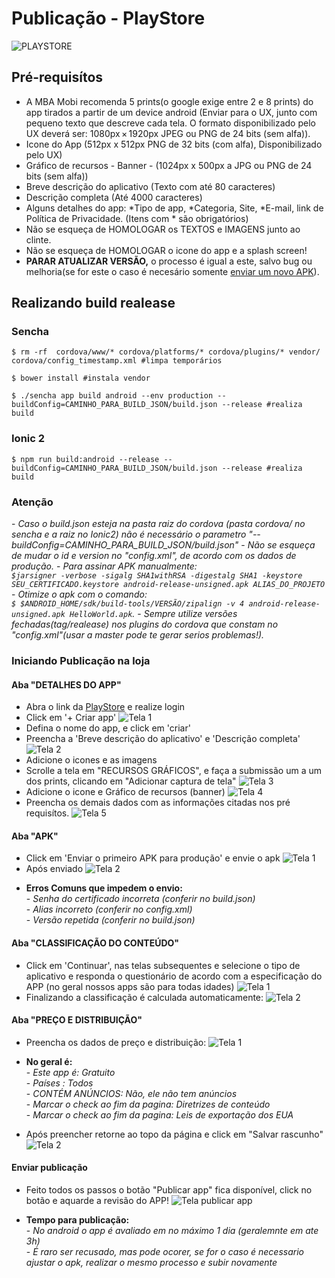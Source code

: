 # Publicação - PlayStore
![PLAYSTORE](/docs/img/playstore.png)

## Pré-requisítos

- A MBA Mobi recomenda 5 prints(o google exige entre 2 e 8 prints) do app tirados a partir de um device android (Enviar para o UX, junto com pequeno texto que descreve cada tela. O formato disponibilizado pelo UX deverá ser: 1080px × 1920px JPEG ou PNG de 24 bits (sem alfa)).
- Icone do App (512px x 512px PNG de 32 bits (com alfa), Disponibilizado pelo UX)
- Gráfico de recursos - Banner - (1024px x 500px a JPG ou PNG de 24 bits (sem alfa))
- Breve descrição do aplicativo (Texto com até 80 caracteres)
- Descrição completa (Até 4000 caracteres)
- Alguns detalhes do app: *Tipo de app, *Categoria, Site, *E-mail, link de Política de Privacidade. (Itens com * são obrigatórios)
- Não se esqueça de HOMOLOGAR os TEXTOS e IMAGENS junto ao clinte.
- Não se esqueça de HOMOLOGAR o icone do app e a splash screen!
- <b>PARAR ATUALIZAR VERSÃO,</b> o processo é igual a este, salvo bug ou melhoria(se for este o caso é necesário somente [enviar um novo APK](/docs/README_ANDROID_LOJA.md#aba-apk)).

## Realizando build realease
### Sencha

`$ rm -rf  cordova/www/* cordova/platforms/* cordova/plugins/* vendor/ cordova/config_timestamp.xml #limpa temporários`

`$ bower install #instala vendor`

`$ ./sencha app build android --env production --buildConfig=CAMINHO_PARA_BUILD_JSON/build.json --release #realiza build`

### Ionic 2

`$ npm run build:android --release --buildConfig=CAMINHO_PARA_BUILD_JSON/build.json --release #realiza build`

### Atenção
-<i> Caso o build.json esteja na pasta raiz do cordova (pasta cordova/ no sencha e a raiz no Ionic2) não é necessário o parametro "--buildConfig=CAMINHO_PARA_BUILD_JSON/build.json"</i>
-<i> Não se esqueça de mudar o id e version no "config.xml", de acordo com os dados de produção.</i>
-<i> Para assinar APK manualmente:<br/>
`$jarsigner -verbose -sigalg SHA1withRSA -digestalg SHA1 -keystore SEU_CERTIFICADO.keystore android-release-unsigned.apk ALIAS_DO_PROJETO`</i><br/>
-<i> Otimize o apk com o comando:<br/>
`$ $ANDROID_HOME/sdk/build-tools/VERSÃO/zipalign -v 4 android-release-unsigned.apk HelloWorld.apk`.</i>
-<i> Sempre utilize versões fechadas(tag/realease) nos plugins do cordova que constam no "config.xml"(usar a master pode te gerar serios problemas!).</i>

### Iniciando Publicação na loja

#### Aba "DETALHES DO APP"
- Abra o link da [PlayStore](https://play.google.com/apps/publish/signup/) e realize login
- Click em '+ Criar app'
![Tela 1](/docs/img/android/aba-detalhes-tela1.png)
- Defina o nome do app, e click em 'criar'
- Preencha a 'Breve descrição do aplicativo' e 'Descrição completa'
![Tela 2](/docs/img/android/aba-detalhes-tela2.png)
- Adicione o icones e as imagens
- Scrolle a tela em "RECURSOS GRÁFICOS", e faça a submissão um a um dos prints, clicando em "Adicionar captura de tela"
![Tela 3](/docs/img/android/aba-detalhes-tela3.png)
- Adicione o icone e Gráfico de recursos (banner)
![Tela 4](/docs/img/android/aba-detalhes-tela4.png)
- Preencha os demais dados com as informações citadas nos pré requisítos.
![Tela 5](/docs/img/android/aba-detalhes-tela5.png)

#### Aba "APK"
- Click em 'Enviar o primeiro APK para produção' e envie o apk
![Tela 1](/docs/img/android/aba-apk-tela1.png)
- Após enviado
![Tela 2](/docs/img/android/aba-apk-tela2.png)

* <b>Erros Comuns que impedem o envio:</b><br/>
    -<i> Senha do certificado incorreta (conferir no build.json)</i><br/>
    -<i> Alias incorreto (conferir no config.xml)</i><br/>
    -<i> Versão repetida (conferir no build.json)</i><br/>

#### Aba "CLASSIFICAÇÃO DO CONTEÚDO"
- Click em 'Continuar', nas telas subsequentes e selecione o tipo de aplicativo e responda o questionário de acordo com a especificação do APP (no geral nossos apps são para todas idades)
![Tela 1](/docs/img/android/aba-classificacao-tela1.png)
- Finalizando a classificação é calculada automaticamente:
![Tela 2](/docs/img/android/aba-classificacao-tela2.png)

#### Aba "PREÇO E DISTRIBUIÇÃO"
- Preencha os dados de preço e distribuição:
![Tela 1](/docs/img/android/aba-preco-tela1.png)
* <b>No geral é:</b><br/>
    -<i> Este app é: Gratuito</i><br/>
    -<i> Países : Todos</i><br/>
    -<i> CONTÉM ANÚNCIOS: Não, ele não tem anúncios</i><br/>
    -<i> Marcar o check ao fim da pagina: Diretrizes de conteúdo </i><br/>
    -<i> Marcar o check ao fim da pagina: Leis de exportação dos EUA </i><br/>
- Após preencher retorne ao topo da página  e click em "Salvar rascunho"
![Tela 2](/docs/img/android/aba-preco-tela2.png)

#### Enviar publicação
- Feito todos os passos o botão "Publicar app" fica disponível, click no botão e aquarde a revisão do APP!
![Tela publicar app](/docs/img/android/publicar-app.png)
* <b>Tempo para publicação:</b><br/>
    -<i> No android o app é avaliado em no máximo 1 dia (geralemnte em ate 3h)</i><br/>
    -<i> É raro ser recusado, mas pode ocorer, se for o caso é necessario ajustar o apk, realizar o mesmo processo e subir novamente</i><br/>